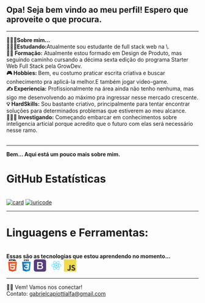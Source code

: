 <h2>Opa! Seja bem vindo ao meu perfil! Espero que aproveite o que procura.</h2>
<hr>
<strong>👨🏻‍💻Sobre mim...</strong><br>
<strong>👩🏽‍💻Estudando:</strong>Atualmente sou estudante de full stack web na </Growdev>\.<br>
<strong>🧑‍🎓 Formação:</strong> Atualmente estou formado em Design de Produto, mas seguindo caminho cursando a décima sexta edição do programa Starter Web Full Stack pela GrowDev.<br>
<strong>🎮 Hobbies: </strong> Bem, eu costumo praticar escrita criativa e buscar conhecimento pra aplicá-la melhor.E também jogar video-game.<br>
<strong>✍️ Experiencia:</strong> Profissionalmente na área ainda não tenho nenhuma, mas sigo me desenvolvendo ao máximo pra ingressar nesse mercado crescente.<br>
<strong>💡  HardSkills:</strong> Sou bastante criativo, principalmente para tentar encontrar soluções para determinados problemas que estiverem ao meu alcance.<br>
<strong>👨🏻‍💻 Investigando:</strong> Começando embarcar em conhecimentos sobre inteligencia articial porque acredito que o futuro com elas será necessário nesse ramo.<br>
<br>

<hr>
<strong>Bem... Aqui está um pouco mais sobre mim.</strong> <br>

<strong><h1>GitHub Estatísticas</h1></strong><br>
[![card](https://github-readme-stats.vercel.app/api?username=gabrielcapiotti&theme=dark)](https://github.com/anuraghazra/github-readme-stats)
[![iuricode](https://github-readme-stats.vercel.app/api/top-langs/?username=iuricode&hide=html&layout=compact&theme=dark)](https://github.com/anuraghazra/github-readme-stats)



<hr>
<strong><h1>Linguagens e Ferramentas:</h1></strong> <br> 
<strong>Essas são as tecnologias que estou aprendendo no momento...</strong> <br>
<code><img height="32" src="https://raw.githubusercontent.com/github/explore/80688e429a7d4ef2fca1e82350fe8e3517d3494d/topics/html/html.png" alt="HTML5"/></code>
<code><img height="32" src="https://raw.githubusercontent.com/github/explore/80688e429a7d4ef2fca1e82350fe8e3517d3494d/topics/css/css.png" alt="CSS"/></code> 
<code><img height="32" src="https://raw.githubusercontent.com/github/explore/80688e429a7d4ef2fca1e82350fe8e3517d3494d/topics/bootstrap/bootstrap.png" alt="Bootstrap"/> </code> 
<code><img height="32" src="https://raw.githubusercontent.com/github/explore/80688e429a7d4ef2fca1e82350fe8e3517d3494d/topics/react/react.png" alt="React"/></code> 
<code><img height="32" src="https://raw.githubusercontent.com/github/explore/80688e429a7d4ef2fca1e82350fe8e3517d3494d/topics/javascript/javascript.png" alt="Javascript"/></code>

<hr>

 

🤝🏻  Vem! Vamos nos conectar!<br>
Contato: gabrielcapiottialfa@gmail.com
